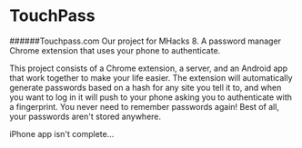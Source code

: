 # TouchPass
######Touchpass.com
Our project for MHacks 8. A password manager Chrome extension that uses your phone to authenticate.

This project consists of a Chrome extension, a server, and an Android app that work together to make your life easier. The extension will automatically generate passwords based on a hash for any site you tell it to, and when you want to log in it will push to your phone asking you to authenticate with a fingerprint. You never need to remember passwords again! Best of all, your passwords aren't stored anywhere. 

iPhone app isn't complete... 
